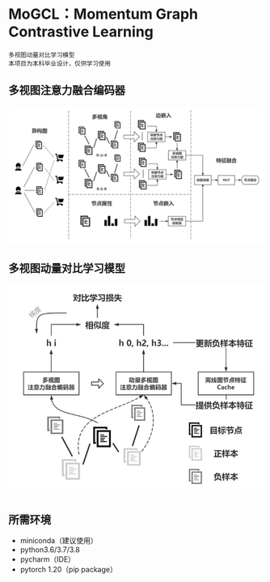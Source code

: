 # MoGCL：Momentum Graph Contrastive Learning

```
多视图动量对比学习模型
本项目为本科毕业设计，仅供学习使用
```

## 多视图注意力融合编码器

![多视角图注意力融合编码器](./img/多视角图注意力融合编码器.jpg)

## 多视图动量对比学习模型

![image-20230315100258588](img/多视图动量对比学习模型.png)

## 所需环境

- miniconda（建议使用）
- python3.6/3.7/3.8
- pycharm（IDE）
- pytorch 1.20（pip package）
